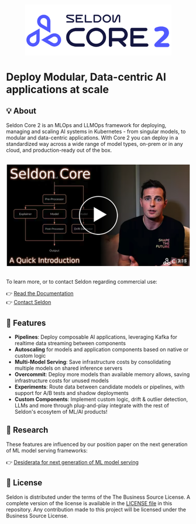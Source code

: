 <div align="center">

 <a href="https://www.seldon.io/solutions/core/">
  <img alt="Core 2 Logo" src="/.images/core-2-logo.png" alt="Core 2 Logo" style="max-width: 100%; height: auto; width: 400px;">
 </a>
</div>

# Deploy Modular, Data-centric AI applications at scale

##  💡 About
Seldon Core 2 is an MLOps and LLMOps framework for deploying, managing and scaling AI systems in Kubernetes - from singular models, to modular and data-centric applications. With Core 2 you can deploy in a standardized way across a wide range of model types, on-prem or in any cloud, and production-ready out of the box. 

</br>
 <div align="center">
   <a href="https://www.youtube.com/watch?v=ar5lSG_idh4">
     <img src="/.images/Core-intro-thumbnail.png" alt="Introductory Youtube Video" style="max-width: 100%; width: 500px; height: auto;">
   </a>
 </div>
</br>

To learn more, or to contact Seldon regarding commercial use:

👉 [Read the Documentation](https://docs.seldon.ai/seldon-core-2)  
👉 [Contact Seldon](https://www.seldon.io/)

 
## 🧩 Features

 * **Pipelines**: Deploy composable AI applications, leveraging Kafka for realtime data streaming between components
 * **Autoscaling** for models and application components based on native or custom logic
 * **Multi-Model Serving**: Save infrastructure costs by consolidating multiple models on shared inference servers
 * **Overcommit**: Deploy more models than available memory allows, saving infrastructure costs for unused models
 * **Experiments**: Route data between candidate models or pipelines, with support for A/B tests and shadow deployments
 * **Custom Components**: Implement custom logic, drift & outlier detection, LLMs and more through plug-and-play integrate with the rest of Seldon's ecosytem of ML/AI products!
 
## 🔬 Research

These features are influenced by our position paper on the next generation of ML model serving frameworks: 

👉 [Desiderata for next generation of ML model serving](http://arxiv.org/abs/2210.14665)

## 📜 License

Seldon is distributed under the terms of the The Business Source License. A complete version of the license is available in the [LICENSE file](LICENSE) in this repository. Any contribution made to this project will be licensed under the Business Source License.



